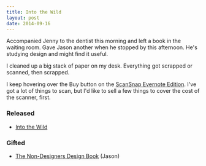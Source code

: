 ```yaml
---
title: Into the Wild
layout: post
date: 2014-09-16
---
```


Accompanied Jenny to the dentist this morning and left a book in the
waiting room. Gave Jason another when he stopped by this afternoon. He's
studying design and might find it useful.

I cleaned up a big stack of paper on my desk. Everything got scrapped or
scanned, then scrapped.

I keep hovering over the Buy button on the [ScanSnap Evernote
Edition][3]. I've got a lot of things to scan, but I'd like to sell a
few things to cover the cost of the scanner, first.

### Released
- [Into the Wild][1]

### Gifted
- [The Non-Designers Design Book][2] (Jason)

[1]: http://www.bookcrossing.com/journal/12859588
[2]: https://www.goodreads.com/book/show/41597.The_Non_Designer_s_Design_Book
[3]: https://www.evernote.com/market/feature/scanner
